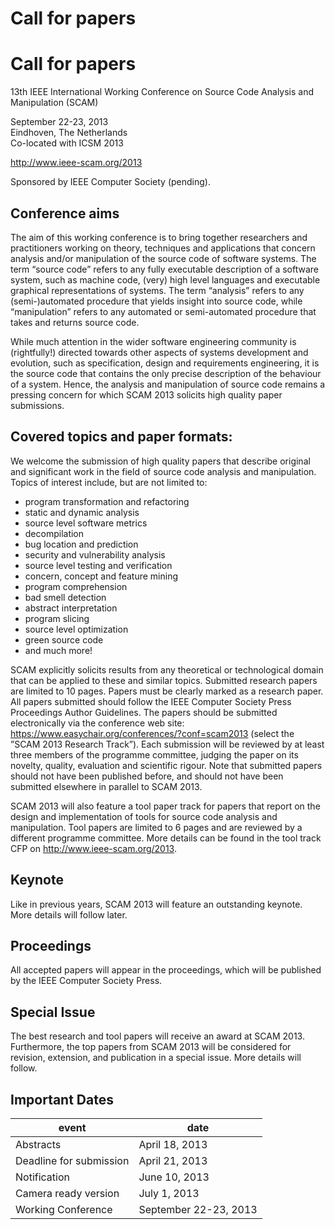 # Call for papers
# Call for papers

13th IEEE International Working Conference on Source Code Analysis and Manipulation (SCAM)

September 22-23, 2013 <br>
Eindhoven, The Netherlands <br>
Co-located with ICSM 2013 

<http://www.ieee-scam.org/2013>

Sponsored by IEEE Computer Society (pending).

## Conference aims

The aim of this working conference is to bring together researchers
and practitioners working on theory, techniques and applications that
concern analysis and/or manipulation of the source code of software
systems. The term “source code” refers to any fully executable 
description of a software system, such as machine code, (very) high 
level languages and executable graphical representations of systems.
The term “analysis” refers to any (semi-)automated procedure that 
yields insight into source code, while “manipulation” refers to any 
automated or semi-automated procedure that takes and returns source
code.

While much attention in the wider software engineering
community is (rightfully!) directed towards other aspects of systems
development and evolution, such as specification, design and
requirements engineering, it is the source code that contains the only
precise description of the behaviour of a system. Hence, the analysis
and manipulation of source code remains a pressing concern for which
SCAM 2013 solicits high quality paper submissions.

## Covered topics and paper formats:

We welcome the submission of high quality papers that describe 
original and significant work in the field of source code analysis 
and manipulation. Topics of interest include, but are not limited to:

* program transformation and refactoring
* static and dynamic analysis
* source level software metrics
* decompilation
* bug location and prediction
* security and vulnerability analysis
* source level testing and verification
* concern, concept and feature mining
* program comprehension
* bad smell detection
* abstract interpretation
* program slicing
* source level optimization
* green source code
* and much more!

SCAM explicitly solicits results from any theoretical or technological
domain that can be applied to these and similar topics. Submitted 
research papers are limited to 10 pages. Papers must be clearly marked
as a research paper. All papers submitted should follow the IEEE 
Computer Society Press Proceedings Author Guidelines. The papers 
should be submitted electronically via the conference web site: <https://www.easychair.org/conferences/?conf=scam2013> (select the 
”SCAM 2013 Research Track”). Each submission will be reviewed by at 
least three members of the programme committee, judging the paper on its 
novelty, quality, evaluation and scientific rigour. Note that submitted papers 
should not have been published before, and should not have been submitted 
elsewhere in parallel to SCAM 2013.

SCAM 2013 will also feature a tool paper track for papers that report on the 
design and implementation of tools for source code analysis and manipulation. 
Tool papers are limited to 6 pages and are reviewed by a different
programme committee. More details can be found in the tool track CFP on <http://www.ieee-scam.org/2013>.

## Keynote

Like in previous years, SCAM 2013 will feature an outstanding keynote. More 
details will follow later.

## Proceedings

All accepted papers will appear in the proceedings, which will be published 
by the IEEE Computer Society Press.

## Special Issue

The best research and tool papers will receive an award at SCAM 2013. 
Furthermore, the top papers from SCAM 2013 will be considered for revision, 
extension, and publication in a special issue. More details will follow.

## Important Dates

| event | date |
| ------ | ------ |
|Abstracts| April 18, 2013 |
|Deadline for submission| April 21, 2013 |
|Notification| June 10, 2013 |
|Camera ready version| July 1, 2013 |
|Working Conference| September 22-23, 2013 |

